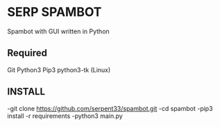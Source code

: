 # SERP SPAMBOT
Spambot with GUI written in Python

## Required 
Git
Python3
Pip3
python3-tk (Linux)

## INSTALL
-git clone https://github.com/serpent33/spambot.git 
-cd spambot 
-pip3 install -r requirements 
-python3 main.py


